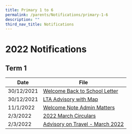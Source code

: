 ```yaml
---
title: Primary 1 to 6
permalink: /parents/Notifications/primary-1-6
description: ""
third_nav_title: Notifications
---
```

# 2022 Notifications
## Term 1


| Date | File | 
| -------- | -------- |
| 30/12/2021     | [Welcome Back to School Letter](https://rafflesgirlspri.moe.edu.sg/qql/slot/u451/Notifications/2022/P1-6/Term%201/RGPS_N22_G_001_Welcome%20back%20to%20school_COEcleared.pdf)  | 
|30/12/2021| [LTA Advisory with Map](https://rafflesgirlspri.moe.edu.sg/qql/slot/u451/Notifications/2022/P1-6/Term%201/LTA%20Advisory%20with%20map_%20Dec%202021.pdf)|
|11/1/2022| [Welcome Note Admin Matters](https://rafflesgirlspri.moe.edu.sg/qql/slot/u451/Notifications/2022/P1-6/Term%201/RGPS_N22_G_002%20Ps%20Welcome%20Note%20%20Admin%20Matters.pdf)|
|2/3/2022| [2022 March Circulars](https://rafflesgirlspri.moe.edu.sg/qql/slot/u451/Notifications/2022/P1-6/Term%201/RGPS_N22_G_007_2022%20MARCH%20CIRCULARS.pdf)|
|2/3/2022| [Advisory on Travel - March 2022](https://rafflesgirlspri.moe.edu.sg/qql/slot/u451/Notifications/2022/P1-6/Term%201/Advisory%20on%20Travel%20-%20March%202022.pdf)|